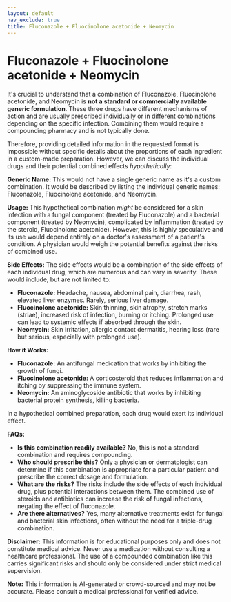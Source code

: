 ```yaml
---
layout: default
nav_exclude: true
title: Fluconazole + Fluocinolone acetonide + Neomycin
---
```


# Fluconazole + Fluocinolone acetonide + Neomycin

It's crucial to understand that a combination of Fluconazole, Fluocinolone acetonide, and Neomycin is **not a standard or commercially available generic formulation**.  These three drugs have different mechanisms of action and are usually prescribed individually or in different combinations depending on the specific infection.  Combining them would require a compounding pharmacy and is not typically done.

Therefore, providing detailed information in the requested format is impossible without specific details about the proportions of each ingredient in a custom-made preparation.  However, we can discuss the individual drugs and their potential combined effects *hypothetically*:


**Generic Name:**  This would not have a single generic name as it's a custom combination.  It would be described by listing the individual generic names: Fluconazole, Fluocinolone acetonide, and Neomycin.

**Usage:**  This hypothetical combination *might* be considered for a skin infection with a fungal component (treated by Fluconazole) and a bacterial component (treated by Neomycin), complicated by inflammation (treated by the steroid, Fluocinolone acetonide).  However, this is highly speculative and its use would depend entirely on a doctor's assessment of a patient's condition.  A physician would weigh the potential benefits against the risks of combined use.

**Side Effects:**  The side effects would be a combination of the side effects of each individual drug, which are numerous and can vary in severity.  These would include, but are not limited to:

* **Fluconazole:** Headache, nausea, abdominal pain, diarrhea, rash, elevated liver enzymes.  Rarely, serious liver damage.
* **Fluocinolone acetonide:** Skin thinning, skin atrophy, stretch marks (striae), increased risk of infection, burning or itching. Prolonged use can lead to systemic effects if absorbed through the skin.
* **Neomycin:** Skin irritation, allergic contact dermatitis, hearing loss (rare but serious, especially with prolonged use).


**How it Works:**

* **Fluconazole:**  An antifungal medication that works by inhibiting the growth of fungi.
* **Fluocinolone acetonide:** A corticosteroid that reduces inflammation and itching by suppressing the immune system.
* **Neomycin:** An aminoglycoside antibiotic that works by inhibiting bacterial protein synthesis, killing bacteria.

In a hypothetical combined preparation, each drug would exert its individual effect.


**FAQs:**

* **Is this combination readily available?** No, this is not a standard combination and requires compounding.
* **Who should prescribe this?**  Only a physician or dermatologist can determine if this combination is appropriate for a particular patient and prescribe the correct dosage and formulation.
* **What are the risks?**  The risks include the side effects of each individual drug, plus potential interactions between them. The combined use of steroids and antibiotics can increase the risk of fungal infections, negating the effect of fluconazole.
* **Are there alternatives?** Yes, many alternative treatments exist for fungal and bacterial skin infections, often without the need for a triple-drug combination.


**Disclaimer:** This information is for educational purposes only and does not constitute medical advice.  Never use a medication without consulting a healthcare professional.  The use of a compounded combination like this carries significant risks and should only be considered under strict medical supervision.


**Note:** This information is AI-generated or crowd-sourced and may not be accurate. Please consult a medical professional for verified advice.